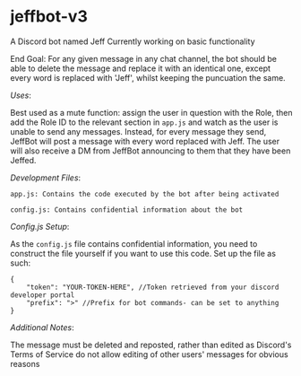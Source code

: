 # jeffbot-v3

A Discord bot named Jeff
Currently working on basic functionality

End Goal: For any given message in any chat channel, the bot should be able to delete the message and replace it with an identical one, except every word is replaced with 'Jeff', whilst keeping the puncuation the same.

_Uses_:

Best used as a mute function: assign the user in question with the Role, then add the Role ID to the relevant section in ```app.js``` and watch as the user is unable to send any messages. Instead, for every message they send, JeffBot will post a message with every word replaced with Jeff. The user will also receive a DM from JeffBot announcing to them that they have been Jeffed.

_Development Files_:  

	app.js: Contains the code executed by the bot after being activated

	config.js: Contains confidential information about the bot


_Config.js Setup_:

As the ``` config.js ``` file contains confidential information, you need to construct the file yourself if you want to use this code. Set up the file as such:

```
{
	"token": "YOUR-TOKEN-HERE", //Token retrieved from your discord developer portal
   	"prefix": ">" //Prefix for bot commands- can be set to anything
}
```

_Additional Notes_:

The message must be deleted and reposted, rather than edited as Discord's Terms of Service do not allow editing of other users' messages for obvious reasons

